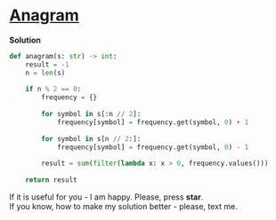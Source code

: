 # [Anagram](https://www.hackerrank.com/challenges/anagram)

**Solution**
```python
def anagram(s: str) -> int:
    result = -1
    n = len(s)
    
    if n % 2 == 0:
        frequency = {}
        
        for symbol in s[:n // 2]:
            frequency[symbol] = frequency.get(symbol, 0) + 1
            
        for symbol in s[n // 2:]:
            frequency[symbol] = frequency.get(symbol, 0) - 1
            
        result = sum(filter(lambda x: x > 0, frequency.values()))
    
    return result
```

If it is useful for you - I am happy. Please, press **star**.  
If you know, how to make my solution better - please, text me.

